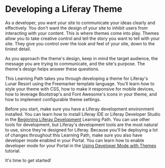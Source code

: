 # Developing a Liferay Theme [](id=developing-a-liferay-theme)

As a developer, you want your site to communicate your ideas clearly and 
effectively. You don't want the design of your site to inhibit users from
interacting with your content. This is where themes come into play. Themes allow
you to take creative control and tell the story you want to tell with your site.
They give you control over the look and feel of your site, down to the tiniest
detail.

As you approach the theme's design, keep in mind the target audience, the 
message you are trying to communicate, and the site's purpose. The theme's 
design helps answer these questions.

This Learning Path takes you through developing a theme for Liferay's Lunar
Resort using the Freemarker template language. You'll learn how to style your 
theme with CSS, how to make it responsive for mobile devices, how to leverage 
Bootstrap's and Font Awesome's icons in your theme, and how to implement
configurable theme settings.

Before you start, make sure you have a Liferay development environment installed. 
You can learn how to install Liferay IDE or Liferay Developer Studio in the 
[Beginning Liferay Development](/develop/learning-paths/mvc/-/knowledge_base/6-2/beginning-liferay-development)
Learning Path. You can use other tools for development, but Liferay's
development tools are the most natural to use, since they're designed for
Liferay. Because you'll be deploying a lot of changes throughout this
Learning Path, make sure you also have developer mode enabled in your Portal.
You can learn how to enable developer mode for your Portal in
the [Using Developer Mode with Themes](/develop/tutorials/-/knowledge_base/6-2/using-developer-mode-with-themes)
tutorial.

It's time to get started! 
